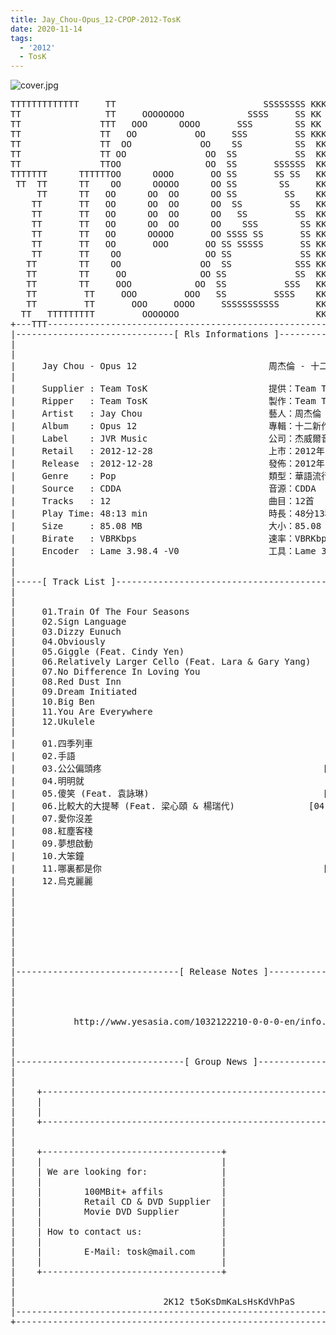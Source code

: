 ```yaml
---
title: Jay_Chou-Opus_12-CPOP-2012-TosK
date: 2020-11-14
tags: 
  - '2012'
  - TosK
---
```


![cover.jpg](https://goindex.65style.workers.dev/3:/Music/Jay_Chou-Opus_12-CPOP-2012-TosK/00-jay_chou-opus_12-cpop-2012-cover-tosk.jpg)

<retrotxt v-slot>
<pre class="has-text-plain text-1x font-ibm_vga_8x16">TTTTTTTTTTTTT     TT                            SSSSSSSS KKKKKK    KKKK    KKKKKKK
TT                TT     OOOOOOOO            SSSS     SS KK        KKKK        KK
TT               TTT   OOO      OOOO       SSS        SS KK        KKK         KK
TT               TT   OO           OO     SSS         SS KKK       KKK        KK
TT               TT  OO             OO    SS          SS  KK       KK        KK
TT               TT OO               OO  SS           SS  KK                KK
TT               TTOO                OO  SS       SSSSSS  KK                KK
TTTTTTT      TTTTTTOO      OOOO       OO SS       SS SS   KK               KK
 TT  TT      TT    OO      OOOOO      OO SS        SS     KK              KK
     TT      TT   OO      OO  OO      OO SS         SS    KK              KK
    TT       TT   OO      OO  OO      OO  SS         SS   KK               KK
    TT       TT   OO      OO  OO      OO   SS         SS  KK                KK
    TT       TT   OO      OO  OO      OO    SSS        SS KK                 KK
    TT       TT   OO      OOOOO       OO SSSS SS       SS KK                  KK
    TT       TT   OO       OOO       OO SS SSSSS       SS KK                   KK
    TT       TT    OO                OO SS             SS KK       KK           KK
   TT        TT    OO               OO  SS            SSS KK      KKKK         KK
   TT        TT     OO              OO SS             SS  KK      KK KK       KK
   TT        TT     OOO            OO  SS           SSS   KK      KK  KK    KKK
   TT         TT     OOO         OOO   SS         SSSS    KK       KK  KK  KKK
   TT         TT       OOO     OOOO     SSSSSSSSSSS       KK KKKKKKKK  KK KKK
  TT   TTTTTTTTT         OOOOOOO                          KKKK          KKKK
+---TTT-----------------------------------------------------------------KKK----+
|------------------------------[ Rls Informations ]----------------------------|
|                                                                              |
|                                                                              |
|     Jay Chou - Opus 12                         周杰倫 - 十二新作             |
|                                                                              |
|     Supplier : Team TosK                       提供：Team TosK               |
|     Ripper   : Team TosK                       製作：Team TosK               |
|     Artist   : Jay Chou                        藝人：周杰倫                  |
|     Album    : Opus 12                         專輯：十二新作                |
|     Label    : JVR Music                       公司：杰威爾音樂              |
|     Retail   : 2012-12-28                      上市：2012年12月28日          |
|     Release  : 2012-12-28                      發佈：2012年12月28日          |
|     Genre    : Pop                             類型：華語流行                |
|     Source   : CDDA                            音源：CDDA                    |
|     Tracks   : 12                              曲目：12首                    |
|     Play Time: 48:13 min                       時長：48分13秒                |
|     Size     : 85.08 MB                        大小：85.08 MB                |
|     Birate   : VBRKbps                         速率：VBRKbps                 |
|     Encoder  : Lame 3.98.4 -V0                 工具：Lame 3.98.4 -V0         |
|                                                                              |
|                                                                              |
|-----[ Track List ]-----------------------------------------------------------|
|                                                                              |
|                                                                              |
|     01.Train Of The Four Seasons                           [02:40]           |
|     02.Sign Language                                       [04:49]           |
|     03.Dizzy Eunuch                                        [03:03]           |
|     04.Obviously                                           [04:20]           |
|     05.Giggle (Feat. Cindy Yen)                            [04:50]           |
|     06.Relatively Larger Cello (Feat. Lara &amp; Gary Yang)    [04:13]           |
|     07.No Difference In Loving You                         [04:41]           |
|     08.Red Dust Inn                                        [04:34]           |
|     09.Dream Initiated                                     [03:26]           |
|     10.Big Ben                                             [04:03]           |
|     11.You Are Everywhere                                  [04:39]           |
|     12.Ukulele                                             [02:55]           |
|                                                            -------           |
|     01.四季列車                                            [02:40]           |
|     02.手語                                                [04:49]           |
|     03.公公偏頭疼                                          [03:03]           |
|     04.明明就                                              [04:20]           |
|     05.傻笑 (Feat. 袁詠琳)                                 [04:50]           |
|     06.比較大的大提琴 (Feat. 梁心頤 &amp; 楊瑞代)              [04:13]           |
|     07.愛你沒差                                            [04:41]           |
|     08.紅塵客棧                                            [04:34]           |
|     09.夢想啟動                                            [03:26]           |
|     10.大笨鐘                                              [04:03]           |
|     11.哪裏都是你                                          [04:39]           |
|     12.烏克麗麗                                            [02:55]           |
|                                                            -------           |
|                                                             48:13 min        |
|                                                             85.08 MB         |
|                                                                              |
|                                                                              |
|                                                                              |
|                                                                              |
|                                                                              |
|-------------------------------[ Release Notes ]------------------------------|
|                                                                              |
|                                                                              |
|                                                                              |
|                                                                              |
|           http://www.yesasia.com/1032122210-0-0-0-en/info.html               |
|                                                                              |
|                                                                              |
|                                                                              |
|--------------------------------[ Group News ]--------------------------------|
|                                                                              |
|                                                                              |
|    +--------------------------------------------------------------------+    |
|    |                                                                    |    |
|    |                                                                    |    |
|    +--------------------------------------------------------------------+    |
|                                                                              |
|                                                                              |
|    +----------------------------------+                                      |
|    |                                  |                                      |
|    | We are looking for:              |                                      |
|    |                                  |                                      |
|    |        100MBit+ affils           |                                      |
|    |        Retail CD &amp; DVD Supplier  |                                      |
|    |        Movie DVD Supplier        |                                      |
|    |                                  |                                      |
|    | How to contact us:               |                                      |
|    |                                  |                                      |
|    |        E-Mail: tosk@mail.com     |                                      |
|    |                                  |                    RlS No. 1443      |
|    +----------------------------------+                                      |
|                                                                              |
|                                                                              |
|                            2K12 t5oKsDmKaLsHsKdVhPaS                         |
|------------------------------------------------------------------------------|
+------------------------------------------------------------------------------+
<span class="dos-cursor">_</span></pre>
</retrotxt>

<a-player 
    :options="{
        audio: [
          {
            name: '大笨鐘',
            artist: '周杰倫',
            url: 'https://goindex.65style.workers.dev/3:/Music/Jay_Chou-Opus_12-CPOP-2012-TosK/10-jay_chou-big_ben-tosk.mp3',
            cover: 'https://goindex.65style.workers.dev/3:/Music/Jay_Chou-Opus_12-CPOP-2012-TosK/00-jay_chou-opus_12-cpop-2012-cover-tosk.jpg',
            theme: '#ebd0c2'
          },
        ]
    }"
/>

<download url="https://mirrorace.org/m/3HT0Y"/>

